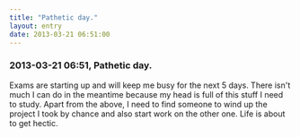```yaml
---
title: "Pathetic day."
layout: entry
date: 2013-03-21 06:51:00
---
```

### 2013-03-21 06:51, Pathetic day. 

Exams are starting up and will keep me busy for the next 5 days. There isn't  much I can do in the meantime because my head is full of this stuff I need to study. Apart from the above, I need to find someone to wind up the project I took by chance and also start work on the other one. Life is about to get hectic. 
